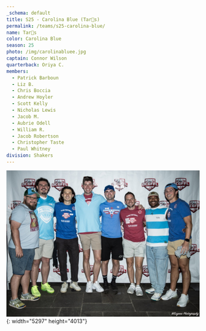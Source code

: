 ```yaml
---
_schema: default
title: S25 - Carolina Blue (Tar👠s)
permalink: /teams/s25-carolina-blue/
name: Tar👠s
color: Carolina Blue
season: 25
photo: /img/carolinabluee.jpg
captain: Connor Wilson
quarterback: Oriya C.
members:
  - Patrick Barboun
  - Liz B.
  - Chris Boccia
  - Andrew Hoyler
  - Scott Kelly
  - Nicholas Lewis
  - Jacob M.
  - Aubrie Odell
  - William R.
  - Jacob Robertson
  - Christopher Taste
  - Paul Whitney
division: Shakers
---
```

![](/img/carolinabluee.jpg){: width="5297" height="4013"}